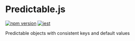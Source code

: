 # Predictable.js
[![npm version](https://badge.fury.io/js/predictable.svg)][1]
[![jest](https://jestjs.io/img/jest-badge.svg)][2]

Predictable objects with consistent keys and default values

[1]: https://badge.fury.io/js/predictable
[2]: https://github.com/facebook/jest
